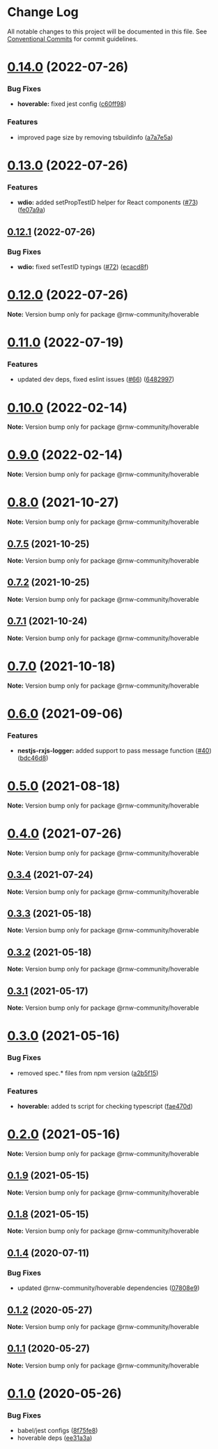 # Change Log

All notable changes to this project will be documented in this file.
See [Conventional Commits](https://conventionalcommits.org) for commit guidelines.

# [0.14.0](https://github.com/rnw-community/rnw-community/compare/v0.13.0...v0.14.0) (2022-07-26)


### Bug Fixes

* **hoverable:** fixed jest config ([c60ff98](https://github.com/rnw-community/rnw-community/commit/c60ff989a36a9830deb853d52a59f50c536fa634))


### Features

* improved page size by removing tsbuildinfo ([a7a7e5a](https://github.com/rnw-community/rnw-community/commit/a7a7e5aad6155681c481825365dba72a2acef831))





# [0.13.0](https://github.com/rnw-community/rnw-community/compare/v0.12.1...v0.13.0) (2022-07-26)


### Features

* **wdio:** added setPropTestID helper for React components ([#73](https://github.com/rnw-community/rnw-community/issues/73)) ([fe07a9a](https://github.com/rnw-community/rnw-community/commit/fe07a9ada0de47f41b48e92e33c41d786fae4cf9))





## [0.12.1](https://github.com/rnw-community/rnw-community/compare/v0.12.0...v0.12.1) (2022-07-26)

### Bug Fixes

-   **wdio:** fixed setTestID typings ([#72](https://github.com/rnw-community/rnw-community/issues/72)) ([ecacd8f](https://github.com/rnw-community/rnw-community/commit/ecacd8f1492fdacab5ae7fa76976b287ca6d52ab))

# [0.12.0](https://github.com/rnw-community/rnw-community/tree/master/packages/hoverable/compare/v0.11.0...v0.12.0) (2022-07-26)

**Note:** Version bump only for package @rnw-community/hoverable

# [0.11.0](https://github.com/rnw-community/rnw-community/tree/master/packages/hoverable/compare/v0.10.1...v0.11.0) (2022-07-19)

### Features

-   updated dev deps, fixed eslint issues ([#66](https://github.com/rnw-community/rnw-community/tree/master/packages/hoverable/issues/66)) ([6482997](https://github.com/rnw-community/rnw-community/tree/master/packages/hoverable/commit/64829972b89db0954ac6db21185bc467825e6d84))

# [0.10.0](https://github.com/rnw-community/rnw-community/tree/master/packages/hoverable/compare/v0.9.0...v0.10.0) (2022-02-14)

**Note:** Version bump only for package @rnw-community/hoverable

# [0.9.0](https://github.com/rnw-community/rnw-community/tree/master/packages/hoverable/compare/v0.8.0...v0.9.0) (2022-02-14)

**Note:** Version bump only for package @rnw-community/hoverable

# [0.8.0](https://github.com/rnw-community/rnw-community/tree/master/packages/hoverable/compare/v0.7.5...v0.8.0) (2021-10-27)

**Note:** Version bump only for package @rnw-community/hoverable

## [0.7.5](https://github.com/rnw-community/rnw-community/tree/master/packages/hoverable/compare/v0.7.4...v0.7.5) (2021-10-25)

**Note:** Version bump only for package @rnw-community/hoverable

## [0.7.2](https://github.com/rnw-community/rnw-community/tree/master/packages/hoverable/compare/v0.7.1...v0.7.2) (2021-10-25)

**Note:** Version bump only for package @rnw-community/hoverable

## [0.7.1](https://github.com/rnw-community/rnw-community/tree/master/packages/hoverable/compare/v0.7.0...v0.7.1) (2021-10-24)

**Note:** Version bump only for package @rnw-community/hoverable

# [0.7.0](https://github.com/rnw-community/rnw-community/tree/master/packages/hoverable/compare/v0.6.0...v0.7.0) (2021-10-18)

**Note:** Version bump only for package @rnw-community/hoverable

# [0.6.0](https://github.com/rnw-community/rnw-community/tree/master/packages/hoverable/compare/v0.5.0...v0.6.0) (2021-09-06)

### Features

-   **nestjs-rxjs-logger:** added support to pass message function ([#40](https://github.com/rnw-community/rnw-community/tree/master/packages/hoverable/issues/40)) ([bdc46d8](https://github.com/rnw-community/rnw-community/tree/master/packages/hoverable/commit/bdc46d87545c0769b641c9276c1029bcd7b0be67))

# [0.5.0](https://github.com/rnw-community/rnw-community/tree/master/packages/hoverable/compare/v0.4.0...v0.5.0) (2021-08-18)

**Note:** Version bump only for package @rnw-community/hoverable

# [0.4.0](https://github.com/rnw-community/rnw-community/tree/master/packages/hoverable/compare/v0.3.4...v0.4.0) (2021-07-26)

**Note:** Version bump only for package @rnw-community/hoverable

## [0.3.4](https://github.com/rnw-community/rnw-community/tree/master/packages/hoverable/compare/v0.3.3...v0.3.4) (2021-07-24)

**Note:** Version bump only for package @rnw-community/hoverable

## [0.3.3](https://github.com/rnw-community/rnw-community/tree/master/packages/hoverable/compare/v0.3.2...v0.3.3) (2021-05-18)

**Note:** Version bump only for package @rnw-community/hoverable

## [0.3.2](https://github.com/rnw-community/rnw-community/tree/master/packages/hoverable/compare/v0.3.1...v0.3.2) (2021-05-18)

**Note:** Version bump only for package @rnw-community/hoverable

## [0.3.1](https://github.com/rnw-community/rnw-community/tree/master/packages/hoverable/compare/v0.3.0...v0.3.1) (2021-05-17)

**Note:** Version bump only for package @rnw-community/hoverable

# [0.3.0](https://github.com/rnw-community/rnw-community/tree/master/packages/hoverable/compare/v0.2.0...v0.3.0) (2021-05-16)

### Bug Fixes

-   removed spec.\* files from npm version ([a2b5f15](https://github.com/rnw-community/rnw-community/tree/master/packages/hoverable/commit/a2b5f15159fe47ad697271a4ef123f40daad7413))

### Features

-   **hoverable:** added ts script for checking typescript ([fae470d](https://github.com/rnw-community/rnw-community/tree/master/packages/hoverable/commit/fae470d0d7bd3b0dd72d50ad92598a14cdfaee51))

# [0.2.0](https://github.com/rnw-community/rnw-community/tree/master/packages/hoverable/compare/v0.1.9...v0.2.0) (2021-05-16)

**Note:** Version bump only for package @rnw-community/hoverable

## [0.1.9](https://github.com/rnw-community/rnw-community/tree/master/packages/hoverable/compare/v0.1.8...v0.1.9) (2021-05-15)

**Note:** Version bump only for package @rnw-community/hoverable

## [0.1.8](https://github.com/rnw-community/rnw-community/tree/master/packages/hoverable/compare/v0.1.7...v0.1.8) (2021-05-15)

**Note:** Version bump only for package @rnw-community/hoverable

## [0.1.4](https://github.com/rnw-community/rnw-community/tree/master/packages/hoverable/compare/v0.1.3...v0.1.4) (2020-07-11)

### Bug Fixes

-   updated @rnw-community/hoverable dependencies ([07808e9](https://github.com/rnw-community/rnw-community/tree/master/packages/hoverable/commit/07808e9fcd6f49182ff4dab1b93ed6a8b0e3afc4))

## [0.1.2](https://github.com/rnw-community/rnw-community/tree/master/packages/hoverable/compare/v0.1.1...v0.1.2) (2020-05-27)

**Note:** Version bump only for package @rnw-community/hoverable

## [0.1.1](https://github.com/rnw-community/rnw-community/tree/master/packages/hoverable/compare/v0.1.0...v0.1.1) (2020-05-27)

**Note:** Version bump only for package @rnw-community/hoverable

# [0.1.0](https://github.com/rnw-community/rnw-community/tree/master/packages/hoverable/compare/v0.0.16...v0.1.0) (2020-05-26)

### Bug Fixes

-   babel/jest configs ([8f75fe8](https://github.com/rnw-community/rnw-community/tree/master/packages/hoverable/commit/8f75fe8881e3f936a4d0645cab6cff3980f89586))
-   hoverable deps ([ee31a3a](https://github.com/rnw-community/rnw-community/tree/master/packages/hoverable/commit/ee31a3a6a3f64989c0437f62fd184d667a4bd966))
